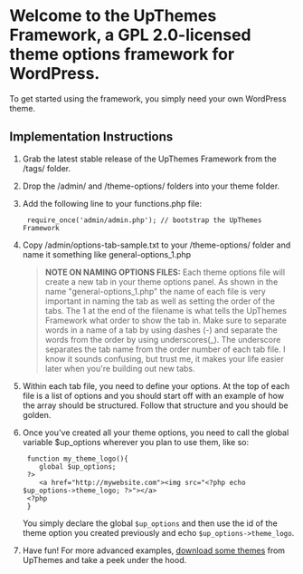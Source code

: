 # Welcome to the UpThemes Framework, a GPL 2.0-licensed theme options framework for WordPress.

To get started using the framework, you simply need your own WordPress theme.

## Implementation Instructions

1. Grab the latest stable release of the UpThemes Framework from the /tags/ folder.
2. Drop the /admin/ and /theme-options/ folders into your theme folder.
3. Add the following line to your functions.php file:

        require_once('admin/admin.php'); // bootstrap the UpThemes Framework

4. Copy /admin/options-tab-sample.txt to your /theme-options/ folder and name it something like general-options_1.php

    > **NOTE ON NAMING OPTIONS FILES:** Each theme options file will create a new tab in your theme options panel. As shown in the name "general\-options\_1.php" the name of each file is very important in naming the tab as well as setting the  order of the tabs. The 1 at the end of the filename is what tells the UpThemes Framework what order to show the tab in. Make sure to separate words in a name of a tab by using dashes (\-) and separate the words from the order by using underscores(\_). The underscore separates the tab name from the order number of each tab file. I know it sounds confusing, but trust me, it makes your life easier later when you're building out new tabs.

5. Within each tab file, you need to define your options. At the top of each file is a list of options and you should start off with an example of how the array should be structured. Follow that structure and you should be golden.

6. Once you've created all your theme options, you need to call the global variable $up_options wherever you plan to use them, like so:

        function my_theme_logo(){
           global $up_options;
        ?>
           <a href="http://mywebsite.com"><img src="<?php echo $up_options->theme_logo; ?>"></a>
        <?php
        }

    You simply declare the global `$up_options` and then use the id of the theme option you created previously and echo `$up_options->theme_logo`.

7. Have fun! For more advanced examples, [download some themes](http://upthemes.com/category/themes/) from UpThemes and take a peek under the hood.
